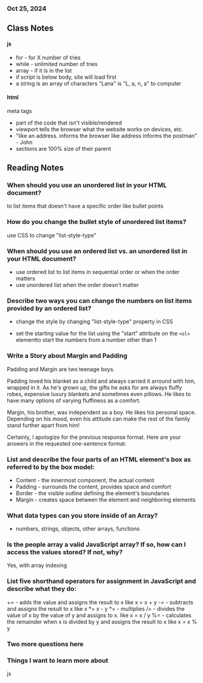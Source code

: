 
### Oct 25, 2024



## Class Notes

#### js 
- for - for X number of tries
- while - unlimited number of tries
- array - if it is in the list 
- if script is below body, site will load first
- a string is an array of characters "Lana" is "L, a, n, a" to computer

#### html
meta tags
- part of the code that isn't visible/rendered
- viewport tells the browser what the website works on devices, etc.
- "like an address. informs the browser like address informs the postman" - John  
- sections are 100% size of their parent




## Reading Notes

### When should you use an unordered list in your HTML document?
to list items that doesn't have a specific order like bullet points

### How do you change the bullet style of unordered list items?
use CSS to change "list-style-type"  

### When should you use an ordered list vs. an unordered list in your HTML document?
- use ordered list to list items in sequential order or when the order matters
- use unordered list when the order doesn't matter

### Describe two ways you can change the numbers on list items provided by an ordered list?

- change the style by changing "list-style-type" property in CSS

- set the starting value for the list using the "start" attribute on the `<ol>` elementto start the numbers from a number other than 1

### Write a Story about Margin and Padding

Padding and Margin are two teenage boys. 

Padding loved his blanket as a child and always carried it arround with him, wrapped in it. As he's grown up, the gifts he asks for are always fluffy robes, expensive luxury blankets and sometimes even pillows. He likes to have many options of varying fluffiness as a comfort. 

Margin, his brother, was independent as a boy. He likes his personal space. Depending on his mood, even his attitude can make the rest of the family stand further apart from him! 

Certainly, I apologize for the previous response format. Here are your answers in the requested one-sentence format:

### List and describe the four parts of an HTML element's box as referred to by the box model:

- Content - the innermost component, the actual content
- Padding - surrounds the content, provides space and comfort
- Border - the visible outline defining the element's boundaries
- Margin - creates space between the element and neighboring elements

### What data types can you store inside of an Array?
- numbers, strings, objects, other arrays, functions

### Is the people array a valid JavaScript array? If so, how can I access the values stored? If not, why?

Yes, with array indexing

### List five shorthand operators for assignment in JavaScript and describe what they do:

+= - adds the value and assigns the result to x like x = x + y
-= - subtracts and assigns the result to x like x *= x - y
*= - multiplies 
/= - divides the value of x by the value of y and assigns to x. like  x = x / y
%= - calculates the remainder when x is divided by y and assigns the result to x like x = x % y

### Two more questions here

### Things I want to learn more about
js 
